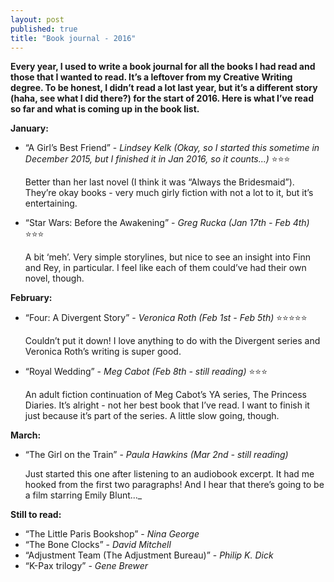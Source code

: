 ```yaml
---
layout: post
published: true
title: "Book journal - 2016"
---
```



**Every year, I used to write a book journal for all the books I had read and those that I wanted to read. It’s a leftover from my Creative Writing degree. To be honest, I didn’t read a lot last year, but it’s a different story (haha, see what I did there?) for the start of 2016. Here is what I’ve read so far and what is coming up in the book list.**

<!--more-->

**January:**

- “A Girl’s Best Friend” - _Lindsey Kelk (Okay, so I started this sometime in December 2015, but I finished it in Jan 2016, so it counts...)_ :star::star::star:

  Better than her last novel (I think it was “Always the Bridesmaid”). They’re okay books - very much girly fiction with not a lot to it, but it’s entertaining.
- “Star Wars: Before the Awakening” - _Greg Rucka (Jan 17th - Feb 4th)_ :star::star::star:
  
  A bit ‘meh’. Very simple storylines, but nice to see an insight into Finn and Rey, in particular. I feel like each of them could’ve had their own novel, though.

**February:**

- “Four: A Divergent Story” - _Veronica Roth (Feb 1st - Feb 5th)_ :star::star::star::star::star:

  Couldn’t put it down! I love anything to do with the Divergent series and Veronica Roth’s writing is super good.
- “Royal Wedding” - _Meg Cabot (Feb 8th - still reading)_ :star::star::star:

  An adult fiction continuation of  Meg Cabot’s YA series, The Princess Diaries. It’s alright - not her best book that I’ve read. I want to finish it just because it’s part of the series. A little slow going, though.

**March:**

- “The Girl on the Train” - _Paula Hawkins (Mar 2nd - still reading)_

  Just started this one after listening to an audiobook excerpt. It had me hooked from the first two paragraphs! And I hear that there’s going to be a film starring Emily Blunt..._

**Still to read:**

- “The Little Paris Bookshop” - _Nina George_
- “The Bone Clocks” - _David Mitchell_
- “Adjustment Team (The Adjustment Bureau)” - _Philip K. Dick_
- “K-Pax trilogy” - _Gene Brewer_
